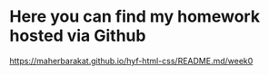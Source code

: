# Here you can find my homework hosted via Github
https://maherbarakat.github.io/hyf-html-css/README.md/week0

